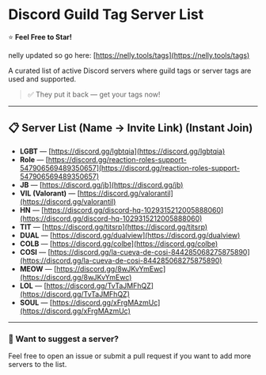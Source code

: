 # Discord Guild Tag Server List  
⭐ **Feel Free to Star!**

nelly updated so go here: [https://nelly.tools/tags](https://nelly.tools/tags)

A curated list of active Discord servers where guild tags or server tags are used and supported.

> ✅ They put it back — get your tags now!

---

## 📋 Server List (Name → Invite Link) (Instant Join)

- **LGBT** — [https://discord.gg/lgbtqia](https://discord.gg/lgbtqia)  
- **Role** — [https://discord.gg/reaction-roles-support-547906569489350657](https://discord.gg/reaction-roles-support-547906569489350657)  
- **JB** — [https://discord.gg/jb](https://discord.gg/jb)  
- **VIL (Valorant)** — [https://discord.gg/valorantil](https://discord.gg/valorantil)  
- **HN** — [https://discord.gg/discord-hq-1029315212005888060](https://discord.gg/discord-hq-1029315212005888060)  
- **TIT** — [https://discord.gg/titsrp](https://discord.gg/titsrp)  
- **DUAL** — [https://discord.gg/dualview](https://discord.gg/dualview)  
- **COLB** — [https://discord.gg/colbe](https://discord.gg/colbe)  
- **COSI** — [https://discord.gg/la-cueva-de-cosi-844285068275875890](https://discord.gg/la-cueva-de-cosi-844285068275875890)  
- **MEOW** — [https://discord.gg/8wJKvYmEwc](https://discord.gg/8wJKvYmEwc)  
- **LOL** — [https://discord.gg/TvTaJMFhQZ](https://discord.gg/TvTaJMFhQZ)  
- **SOUL** — [https://discord.gg/xFrgMAzmUc](https://discord.gg/xFrgMAzmUc)  

---

### 💬 Want to suggest a server?

Feel free to open an issue or submit a pull request if you want to add more servers to the list.
